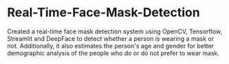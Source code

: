 # Real-Time-Face-Mask-Detection
Created a real-time face mask detection system using OpenCV, Tensorflow, Streamlit and DeepFace to detect whether a person is wearing a mask or not. Additionally, it also estimates the person's age and gender for better demographic analysis of the people who do or do not prefer to wear mask.
